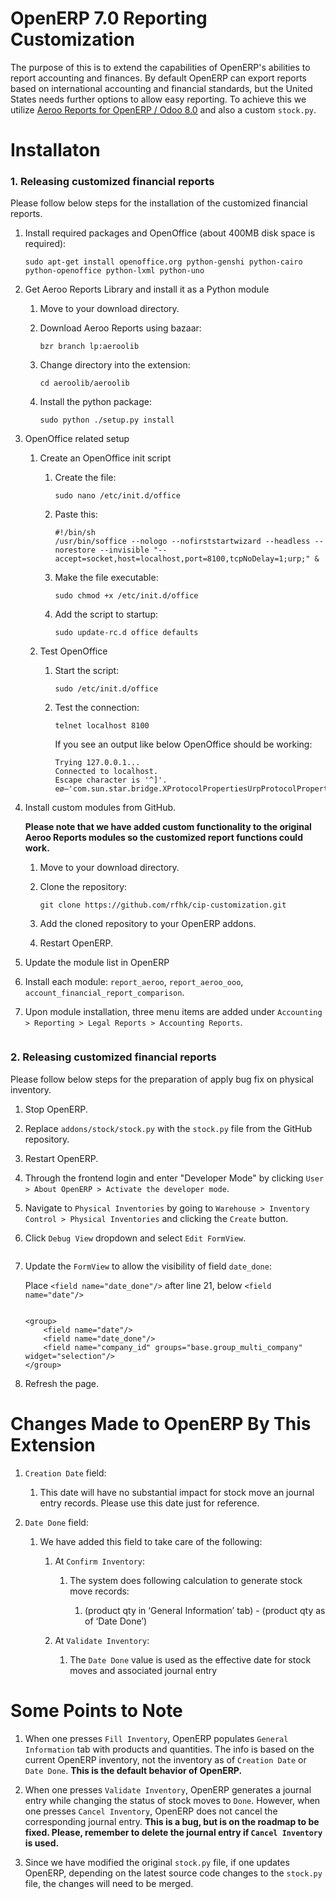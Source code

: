 <h1>OpenERP 7.0 Reporting Customization</h1>
<p>The purpose of this is to extend the capabilities of OpenERP's abilities to report accounting and finances. By default OpenERP can export reports based on international accounting and financial standards, but the United States needs further options to
    allow easy reporting. To achieve this we utilize <a href="https://github.com/jamotion/aeroo">Aeroo Reports for OpenERP / Odoo 8.0</a> and also a custom <code>stock.py</code>.</p>
<h1>Installaton</h1>
<h3>1. Releasing customized financial reports</h3>
<p>Please follow below steps for the installation of the customized financial reports.</p>
<ol>
    <li>
        <p>Install required packages and OpenOffice (about 400MB disk space is required):</p>
        <pre><code>sudo apt-get install openoffice.org python-genshi python-cairo python-openoffice python-lxml python-uno</code></pre>
    </li>
    <li>
        <p>Get Aeroo Reports Library and install it as a Python module</p>
        <ol>
            <li>Move to your download directory.</li>
            <li>
                <p>Download Aeroo Reports using bazaar:</p>
                <pre><code>bzr branch lp:aeroolib</code></pre>
            </li>
            <li>
                <p>Change directory into the extension:</p>
                <pre><code>cd aeroolib/aeroolib</code></pre>
            </li>
            <li>
                <p>Install the python package:</p>
                <pre><code>sudo python ./setup.py install</code></pre>
            </li>
        </ol>
    </li>
    <li>
        <p>OpenOffice related setup</p>
        <ol>
            <li>
                <p>Create an OpenOffice init script</p>
                <ol>
                    <li>
                        <p>Create the file:</p>
                        <pre><code>sudo nano /etc/init.d/office</code></pre>
                    </li>
                    <li>
                        <p>Paste this:</p>
                        <pre><code>#!/bin/sh
/usr/bin/soffice --nologo --nofirststartwizard --headless --norestore --invisible "--accept=socket,host=localhost,port=8100,tcpNoDelay=1;urp;" &</code></pre>
                    </li>
                    <li>
                        <p>Make the file executable:</p>
                        <pre><code>sudo chmod +x /etc/init.d/office</code></pre>
                    </li>
                    <li>
                        <p>Add the script to startup:</p>
                        <pre><code>sudo update-rc.d office defaults</code></pre>
                    </li>
                </ol>
            </li>
            <li>
                <p>Test OpenOffice</p>
                <ol>
                    <li>
                        <p>Start the script:</p>
                        <pre><code>sudo /etc/init.d/office</code></pre>
                    </li>
                    <li>
                        <p>Test the connection:</p>
                        <pre><code>telnet localhost 8100</code></pre>
                        <p>If you see an output like below OpenOffice should be working:</p>
                        <pre><code>Trying 127.0.0.1...
Connected to localhost.
Escape character is '^]'.
eø–'com.sun.star.bridge.XProtocolPropertiesUrpProtocolProperties.UrpProtocolPropertiesTidgÕ„</code></pre>
                    </li>
                </ol>
            </li>
        </ol>
    </li>
    <li>
        <p>Install custom modules from GitHub.</p>
        <p><strong>Please note that we have added custom functionality to the original Aeroo Reports modules so the customized report functions could work.</strong></p>
        <ol>
            <li>
                <p>Move to your download directory.</p>
            </li>
            <li>
                <p>Clone the repository:</p>
                <pre><code>git clone https://github.com/rfhk/cip-customization.git</code></pre>
            </li>
            <li>
                <p>Add the cloned repository to your OpenERP addons.</p>
            </li>
            <li>
                <p>Restart OpenERP.</p>
            </li>
        </ol>
    </li>
    <li>
        <p>Update the module list in OpenERP</p>
    </li>
    <li>
        <p>Install each module: <code>report_aeroo</code>, <code>report_aeroo_ooo</code>, <code>account_financial_report_comparison</code>.</p>
    </li>
    <li>
        <p>Upon module installation, three menu items are added under <code>Accounting > Reporting > Legal Reports > Accounting Reports</code>.</p>
        <img>
    </li>
</ol>
<h3>2. Releasing customized financial reports</h3>
<p>Please follow below steps for the preparation of apply bug fix on physical inventory.</p>
<ol>
    <li>
        <p>Stop OpenERP.</p>
    </li>
    <li>
        <p>Replace <code>addons/stock/stock.py</code> with the <code>stock.py</code> file from the GitHub repository.</p>
    </li>
    <li>
        <p>Restart OpenERP.</p>
    </li>
    <li>
        <p>Through the frontend login and enter "Developer Mode" by clicking <code>User > About OpenERP > Activate the developer mode</code>.</p>
    </li>
    <li>
        <p>Navigate to <code>Physical Inventories</code> by going to <code>Warehouse > Inventory Control > Physical Inventories</code> and clicking the <code>Create</code> button.</p>
    <li>
        <p>Click <code>Debug View</code> dropdown and select <code>Edit FormView</code>.</p>
        <img>
    </li>
    <li>
        <p>Update the <code>FormView</code> to allow the visibility of field <code>date_done</code>:</p>
        <p>Place <code>&lt;field name="date_done"/&gt;</code> after line 21, below <code>&lt;field name="date"/&gt;</code></p>
        <img>
        <pre><code>&lt;group&gt;
    &lt;field name="date"/&gt;
    &lt;field name="date_done"/&gt;
    &lt;field name="company_id" groups="base.group_multi_company" widget="selection"/&gt;
&lt;/group&gt;</code></pre>
    </li>
    <li>
        <p>Refresh the page.</p>
    </li>
</ol>
<h1>Changes Made to OpenERP By This Extension</h1>
<ol>
    <li>
        <p><code>Creation Date</code> field:</p>
        <ol>
            <li>
                <p>This date will have no substantial impact for stock move an journal entry records. Please use this date just for reference.<p>
            </li>
        </ol>
    </li>
    <li>
        <p><code>Date Done</code> field:</p>
        <ol>
            <li>
                <p>We have added this field to take care of the following:</p>
                <ol>
                    <li>
                        <p>At <code>Confirm Inventory</code>:</p>
                        <ol>
                            <li>
                                <p>The system does following calculation to generate stock move records:</p>
                                <ol>
                                    <li>
                                        <p>(product qty in ‘General Information’ tab) - (product qty as of ‘Date Done’)</p>
                                    </li>
                                </ol>
                            </li>
                        </ol>
                    </li>
                    <li>
                        <p>At <code>Validate Inventory</code>:</p>
                        <ol>
                            <li>
                                <p>The <code>Date Done</code> value is used as the effective date for stock moves and associated journal entry</p>
                            </li>
                        </ol>
                    </li>
                </ol>
            </li>
        </ol>
    </li>
</ol>
<h1>Some Points to Note</h1>
<ol>
    <li>
        <p>When one presses <code>Fill Inventory</code>, OpenERP populates <code>General Information</code> tab with products and quantities. The info is based on the current OpenERP inventory, not the inventory as of <code>Creation Date</code> or <code>Date Done</code>. <strong>This is the default behavior of OpenERP.</strong></p>
    </li>
    <li>
        <p>When one presses <code>Validate Inventory</code>, OpenERP generates a journal entry while changing the status of stock moves to <code>Done</code>. However, when one presses <code>Cancel Inventory</code>, OpenERP does not cancel the corresponding journal entry. <strong>This is a bug, but is on the roadmap to be fixed. Please, remember to delete the journal entry if <code>Cancel Inventory</code> is used.</strong></p>
    </li>
    <li>
        <p>Since we have modified the original <code>stock.py</code> file, if one updates OpenERP, depending on the latest source code changes to the <code>stock.py</code> file, the changes will need to be merged.</p>
    </li>
</ol>
